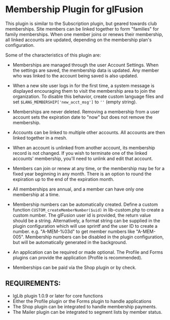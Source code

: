 # Membership Plugin for glFusion

This plugin is similar to the Subscription plugin, but geared towards club
memberships. Site members can be linked together to form "families" for
family memberships. When one member joins or renews their membership, all
linked accounts are updated, depending on the membership plan's configuration.

Some of the characteristics of this plugin are:
- Memberships are managed through the user Account Settings. When the
  settings are saved, the membership data is updated. Any member who was
  linked to the account being saved is also updated.

- When a new site user logs in for the first time, a system message is
  displayed encouraging them to visit the membership area to join the
  organization. To disable this behavior, create custom language files and set
  `$LANG_MEMBERSHIP['new_acct_msg']` to `''` (empty string).

- Memberships are never deleted. Removing a membership from a user account
  sets the expiration date to "now" but does not remove the membership.

- Accounts can be linked to multiple other accounts. All accounts are then
  linked together in a mesh.

- When an account is unlinked from another account, its membership record is
  not changed. If you wish to terminate one of the linked accounts'
  membership, you'll need to unlink and edit that account.

- Members can join or renew at any time, or the membership may be for a fixed
  year beginning in any month. There is an option to round the expiration
  up to the end of the expiration month.

- All memberships are annual, and a member can have only one membership at
  a time.

- Membership numbers can be automatically created. Define a custom function
  `CUSTOM_createMemberNumber($uid)` in lib-custom.php to create a custom number.
  The glFusion user id is provided, the return value should be a string.
  Alternatively, a format string can be supplied in the plugin configuration
  which will use sprintf and the user ID to create a number. e.g. "A-MEM-%03d"
  to get member numbers like "A-MEM-005". Membership numbers can be disabled in
  the plugin configuration, but will be automatically generated in the background.

- An application can be required or made optional. The Profile and Forms plugins
can provide the application (Profile is recommended).

- Memberships can be paid via the Shop plugin or by check.

## REQUIREMENTS:
- lgLib plugin 1.0.9 or later for core functions
- Either the Profile plugin or the Forms plugin to handle applications
- The Shop plugin can be integrated to handle membership payments.
- The Mailer plugin can be integrated to segment lists by member status.
